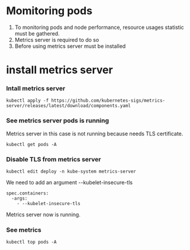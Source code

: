 
# Momitoring pods

1. To monitoring pods and node performance, resource usages statistic must be gathered.
2. Metrics server is required to do so
3. Before using metrics server must be installed

# install metrics server

### Intall metrics server

```
kubectl apply -f https://github.com/kubernetes-sigs/metrics-server/releases/latest/download/components.yaml
```

### See metrics server pods is running
Metrics server in this case is not running because needs TLS certificate.

```
kubectl get pods -A
```

### Disable TLS from metrics server

```
kubectl edit deploy -n kube-system metrics-server
```

We need to add an argument
    --kubelet-insecure-tls

``` 
spec.containers:
  -args:
    - --kubelet-insecure-tls
```

Metrics server now is running.

### See metrics

``` 
kubectl top pods -A
```





